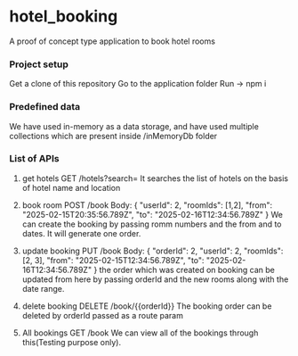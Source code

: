 # hotel_booking
A proof of concept type application to book hotel rooms

### Project setup
Get a clone of this repository
Go to the application folder
Run -> npm i

### Predefined data
We have used in-memory as a data storage, and have used multiple collections which are present inside /inMemoryDb folder

### List of APIs
1. get hotels
GET /hotels?search=
It searches the list of hotels on the basis of hotel name and location

2. book room
POST /book
Body: {
    "userId": 2,
    "roomIds": [1,2],
    "from": "2025-02-15T20:35:56.789Z",
    "to": "2025-02-16T12:34:56.789Z"
}
We can create the booking by passing romm numbers and the from and to dates. It will generate one order.

3. update booking
PUT /book
Body: {
    "orderId": 2,
    "userId": 2,
    "roomIds": [2, 3],
    "from": "2025-02-15T12:34:56.789Z",
    "to": "2025-02-16T12:34:56.789Z"
}
the order which was created on booking can be updated from here by passing orderId and the new rooms along with the date range.

4. delete booking
DELETE /book/{{orderId}}
The booking order can be deleted by orderId passed as a route param

5. All bookings
GET /book
We can view all of the bookings through this(Testing purpose only).
 
